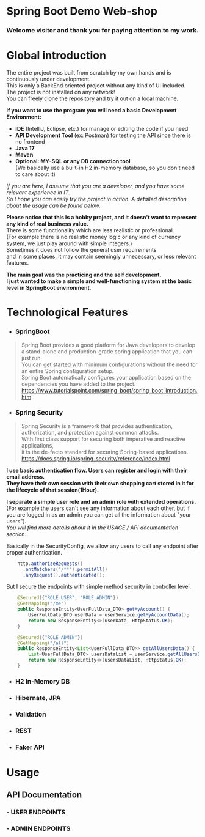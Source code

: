 # Spring Boot Demo Web-shop
### Welcome visitor and thank you for paying attention to my work.

# Global introduction
The entire project was built from scratch by my own hands and is continuously under development.    
This is only a BackEnd oriented project without any kind of UI included.   
The project is not installed on any network!           
You can freely clone the repository and try it out on a local machine. 

**If you want to use the program you will need a basic Development Environment:**
- **IDE** (IntelliJ, Eclipse, etc.) for manage or editing the code if you need
- **API Development Tool** (ex: Postman) for testing the API since there is no frontend
- **Java 17**
- **Maven**
- **Optional: MY-SQL or any DB connection tool**   
  (We basically use a built-in H2 in-memory database, so you don't need to care about it)

*If you are here, I assume that you are a developer, and you have some relevant experience in IT.     
So I hope you can easily try the project in action. A detailed description about the usage can be found below.*

**Please notice that this is a hobby project, and it doesn't want to represent any kind of real business value.**      
There is some functionality which are less realistic or professional.    
(For example there is no realistic money logic or any kind of currency system, we just play around with simple integers.)      
Sometimes it does not follow the general user requirements    
and in some places, it may contain seemingly unnecessary, or less relevant features.

**The main goal was the practicing and the self development.         
I just wanted to make a simple and well-functioning system at the basic level in SpringBoot environment**.

# Technological Features
- ### SpringBoot    
> Spring Boot provides a good platform for Java developers to develop a stand-alone and production-grade spring application that you can just run.    
> You can get started with minimum configurations without the need for an entire Spring configuration setup.     
> Spring Boot automatically configures your application based on the dependencies you have added to the project.       
> https://www.tutorialspoint.com/spring_boot/spring_boot_introduction.htm

- ### Spring Security
> Spring Security is a framework that provides authentication, authorization, and protection against common attacks.    
> With first class support for securing both imperative and reactive applications,     
> it is the de-facto standard for securing Spring-based applications.
> https://docs.spring.io/spring-security/reference/index.html

**I use basic authentication flow. Users can register and login with their email address.    
They have their own session with their own shopping cart stored in it for the lifecycle of that session(1Hour).**

**I separate a simple user role and an admin role with extended operations.**     
(For example the users can't see any information about each other, but if you are logged in as an admin you can get all the information about "your users").    
*You will find more details about it in the USAGE / API documentation section.*

Basically in the SecurityConfig, we allow any users to call any endpoint after proper authentication.     
``` java
    http.authorizeRequests()
      .antMatchers("/**").permitAll()
      .anyRequest().authenticated();
```
But I secure the endpoints with simple method security in controller level.     
``` java
    @Secured({"ROLE_USER", "ROLE_ADMIN"})
    @GetMapping("/me")
    public ResponseEntity<UserFullData_DTO> getMyAccount() {
        UserFullData_DTO userData = userService.getMyAccountData();
        return new ResponseEntity<>(userData, HttpStatus.OK);
    }
```
``` java
    @Secured({"ROLE_ADMIN"})
    @GetMapping("/all")
    public ResponseEntity<List<UserFullData_DTO>> getAllUsersData() {
        List<UserFullData_DTO> usersDataList = userService.getAllUsersData();
        return new ResponseEntity<>(usersDataList, HttpStatus.OK);
    }
```


- ### H2 In-Memory DB
- ### Hibernate, JPA
- ### Validation
- ### REST
- ### Faker API



# Usage


## API Documentation

### - USER ENDPOINTS

### - ADMIN ENDPOINTS